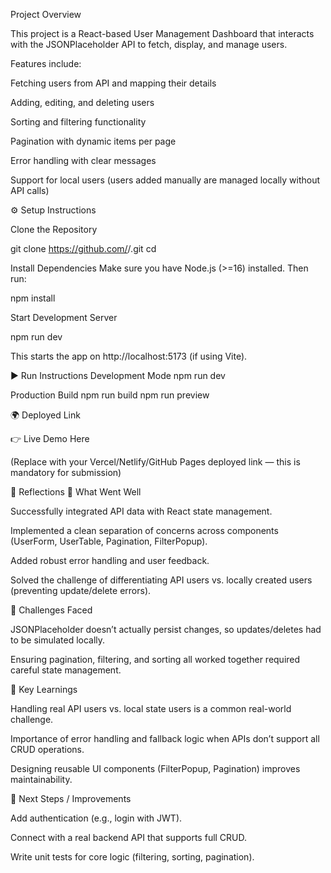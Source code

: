 Project Overview

This project is a React-based User Management Dashboard that interacts with the JSONPlaceholder API
 to fetch, display, and manage users.

Features include:

Fetching users from API and mapping their details

Adding, editing, and deleting users

Sorting and filtering functionality

Pagination with dynamic items per page

Error handling with clear messages

Support for local users (users added manually are managed locally without API calls)

⚙️ Setup Instructions

Clone the Repository

git clone https://github.com/<your-username>/<your-repo>.git
cd <your-repo>


Install Dependencies
Make sure you have Node.js (>=16) installed. Then run:

npm install


Start Development Server

npm run dev


This starts the app on http://localhost:5173
 (if using Vite).

▶️ Run Instructions
Development Mode
npm run dev

Production Build
npm run build
npm run preview

🌍 Deployed Link

👉 Live Demo Here

(Replace with your Vercel/Netlify/GitHub Pages deployed link — this is mandatory for submission)

📝 Reflections
🔹 What Went Well

Successfully integrated API data with React state management.

Implemented a clean separation of concerns across components (UserForm, UserTable, Pagination, FilterPopup).

Added robust error handling and user feedback.

Solved the challenge of differentiating API users vs. locally created users (preventing update/delete errors).

🔹 Challenges Faced

JSONPlaceholder doesn’t actually persist changes, so updates/deletes had to be simulated locally.

Ensuring pagination, filtering, and sorting all worked together required careful state management.

🔹 Key Learnings

Handling real API users vs. local state users is a common real-world challenge.

Importance of error handling and fallback logic when APIs don’t support all CRUD operations.

Designing reusable UI components (FilterPopup, Pagination) improves maintainability.

🔹 Next Steps / Improvements

Add authentication (e.g., login with JWT).

Connect with a real backend API that supports full CRUD.

Write unit tests for core logic (filtering, sorting, pagination).